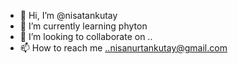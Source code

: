- 👋 Hi, I’m @nisatankutay
- 🌱 I’m currently learning phyton
- 💞️ I’m looking to collaborate on ..
- 📫 How to reach me ..nisanurtankutay@gmail.com

<!---
nisatankutay/nisatankutay is a ✨ special ✨ repository because its `README.md` (this file) appears on your GitHub profile.
You can click the Preview link to take a look at your changes.
--->

